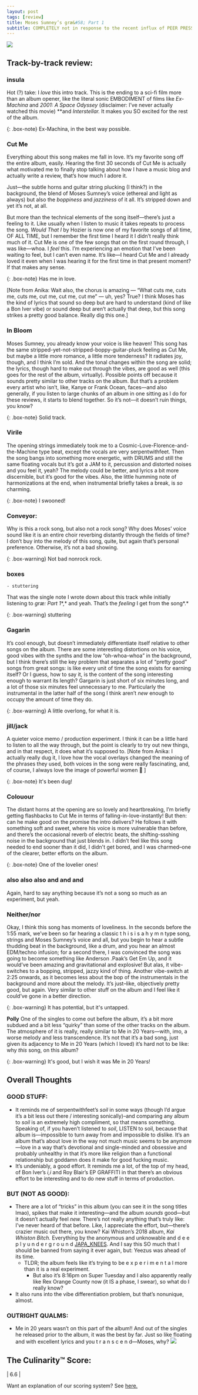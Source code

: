 ```yaml
---
layout: post
tags: [review]
title: Moses Sumney’s græ&#58; Part 1
subtitle: COMPLETELY not in response to the recent influx of PEER PRESSURE regarding our lack of posts, here is a review of the first half of Moses Sumney’s double album, græ.
---
```


![](https://paper-attachments.dropbox.com/s_842D4AD172E274DACD3CC027CF54B12601BB63F6F3E68A8ADF98B4F13217D6A3_1583733722768_a2251086377_10.jpg)

## Track-by-track review:

### insula
Hot (?) take:  I *love* this intro track. This is the ending to a sci-fi film more than an album opener, like the literal sonic EMBODIMENT of films like *Ex-Machina* and *2001: A Space Odyssey* (disclaimer: I’ve never actually watched this movie) **and *Interstellar.* It makes you SO excited for the rest of the album.

{: .box-note}
Ex-Machina, in the best way possible.

### Cut Me
Everything about this song makes me fall in love. It’s my favorite song off the entire album, easily.  Hearing the first 30 seconds of Cut Me is actually what motivated me to finally stop talking about how I have a music blog and actually write a review, that’s how much I adore it.  

Just—the subtle horns and guitar string plucking (I think?) in the background, the blend of Moses Sumney’s voice (ethereal and light as always) but also the *boppiness* and *jazziness* of it all. It’s stripped down and yet it’s not, at all.
  

But more than the technical elements of the song itself—there’s just a feeling to it. Like usually when I listen to music it takes repeats to process the song. *Would That I* by Hozier is now one of my favorite songs of all time, OF ALL TIME, but I remember the first time I heard it I didn’t really think much of it. Cut Me is one of the few songs that on the first round through, I was like—whoa. I *feel* this. I’m experiencing an emotion that I’ve been waiting to feel, but I can’t even name. It’s like—I heard Cut Me and I already loved it even when I was hearing it for the first time in that present moment? If that makes any sense.

{: .box-note}
Has me in love.

[Note from Anika: Wait also, the chorus is amazing — “What cuts me, cuts me, cuts me, cut me, cut me, cut me” — uh, yes? True? I think Moses has the kind of lyrics that sound so deep but are hard to understand (kind of like a Bon Iver vibe) or sound deep but aren’t actually that deep, but this song strikes a pretty good balance. Really dig this one.]

### In Bloom
Moses Sumney, you already know your voice is like heaven! This song has the same stripped-yet-not-stripped-boppy-guitar-pluck feeling as Cut Me, but maybe a little more romance, a little more tenderness? It radiates joy, though, and I think I’m sold. And the tonal changes within the song are solid; the lyrics, though hard to make out through the vibes, are good as well (this goes for the rest of the album, virtually). Possible points off because it sounds pretty similar to other tracks on the album. But that’s a problem every artist who isn’t, like, Kanye or Frank Ocean, faces—and also generally, if you listen to large chunks of an album in one sitting as I do for these reviews, it starts to blend together. So it’s not—it doesn’t ruin things, you know?

{: .box-note}
Solid track.

### Virile
The opening strings immediately took me to a Cosmic-Love-Florence-and-the-Machine type beat, except the vocals are very serpentwithfeet.  Then the song bangs into something more energetic, with DRUMS and still the same floating vocals but it’s got a JAM to it, percussion and distorted noises and you feel it, yeah? The melody could be better, and lyrics a bit more discernible, but it’s good for the vibes. Also, the little humming note of harmonizations at the end, when instrumental briefly takes a break, is *so* charming. 

{: .box-note}
I swooned!

### Conveyor:
Why is this a rock song, but also not a rock song? Why does Moses’ voice sound like it is an entire choir reverbing distantly through the fields of time? I don’t buy into the melody of this song, quite, but again that’s personal preference. Otherwise, it’s not a bad showing.

{: .box-warning}
Not bad nonrock rock. 

### boxes

    - stuttering

That was the single note I wrote down about this track while initially listening to *græ: Part 1**,* and yeah. That’s the *feeling* I get from the song*.*

{: .box-warning}
stuttering

### Gagarin
It’s cool enough, but doesn’t immediately differentiate itself relative to other songs on the album. There are some interesting distortions on his voice, good vibes with the synths and the low “oh-whoa-whoa” in the background, but I think there’s still the key problem that separates a lot of “pretty good” songs from great songs: is like every unit of time the song exists for earning itself? Or I guess, how to say it, is the content of the song interesting enough to warrant its length? Gargarin is just short of six minutes long, and a lot of those six minutes feel unnecessary to me. Particularly the instrumental in the latter half of the song I think aren’t *new* enough to occupy the amount of time they do.

{: .box-warning}
A little overlong, for what it is. 

### jill/jack
A quieter voice memo / production experiment. I think it can be a little hard to listen to all the way through, but the point is clearly to try out new things, and in that respect, it does what it’s supposed to.
[Note from Anika: I actually really dug it, I love how the vocal overlays changed the meaning of the phrases they used, both voices in the song were really fascinating, and, of course, I always love the image of powerful women 😤 ]

{: .box-note}
It's been dug!

### Colouour 
The distant horns at the opening are so lovely and heartbreaking, I’m briefly getting flashbacks to Cut Me in terms of falling-in-love-instantly! But then: can he make good on the promise the intro delivers? He follows it with something soft and sweet, where his voice is more vulnerable than before, and there’s the occasional reverb of electric beats, the shifting-ssshing noise in the background that just blends in.  I didn’t feel like this song needed to end sooner than it did, I didn't get bored, and I was charmed–one of the clearer, better efforts on the album.

{: .box-note}
One of the lovelier ones!

### also also also and and and
Again, hard to say anything because it’s not a song so much as an experiment, but yeah.

### Neither/nor
Okay, I think this song has moments of loveliness. In the seconds before the 1:55 mark, we’ve been so far hearing a classic t h i s i s a h y m n type song, strings and Moses Sumney’s voice and all, but you begin to hear a subtle thudding beat in the background, like a drum, and you hear an almost EDM/techno infusion; for a second there, I was convinced the song was going to become something like Anderson .Paak’s Get Em Up, and it would’ve been amazing and gravitational and explosive! But alas, it vibe-switches to a bopping, stripped, jazzy kind of thing. Another vibe-switch at 2:25 onwards, as it becomes less about the bop of the instrumentals in the background and more about the melody. It’s just–like, objectively pretty good, but again. Very similar to other stuff on the album and I feel like it could’ve gone in a better direction.

{: .box-warning}
It has potential, but it's untapped.

**Polly**
One of the singles to come out before the album, it’s a bit more subdued and a bit less “quirky” than some of the other tracks on the album. The atmosphere of it is really, really similar to Me in 20 Years—with, imo, a worse melody and less transcendence. It’s not that it’s a bad song, just given its adjacency to Me in 20 Years (which I loved) it’s hard not to be like: why *this* song, on this album?

{: .box-warning}
It's good, but I wish it was Me in 20 Years!

## Overall Thoughts

### GOOD STUFF:

- It reminds me of serpentwithfeet’s *soil* in some ways (though I’d argue it’s a bit less out there / interesting sonically)–and comparing any album to *soil* is an extremely high compliment, so that means something. Speaking of, if you haven’t listened to *soil*, LISTEN to soil, because that album is—impossible to turn away from and impossible to dislike. It’s an album that’s about love in the way not much music seems to be anymore—love in a way that’s devotional and single-minded and obsessive and probably unhealthy in that it’s more like religion than a functional relationship but goddamn does it make for good fucking music.
- It’s undeniably, a good effort. It reminds me a lot, of the top of my head, of Bon Iver’s *i,i* and Roy Blair’s EP GRAFFITI in that there’s an obvious effort to be interesting and to do new stuff in terms of production.

### BUT (NOT AS GOOD):

- There are a lot of “tricks” in this album (you can see it in the song titles lmao), spikes that make it interesting—and the album *sounds* good—but it doesn’t actually feel *new.* There’s not really anything that’s truly like: I’ve never heard of that before. Like, I appreciate the effort, but—there’s crazier music out there, you know? Kai Whiston’s 2018 album, *Kai Whiston Bitch.* Everything by the anonymous and unknowable and d e e p l y u n d e r g r o u n d [JAPA_KNEES](https://soundcloud.com/japa_knees). And I say this SO much that I should be banned from saying it ever again, but: Yeezus was ahead of its time.
    - TLDR; the album feels like it’s trying to be e x p e r i m e n t a l more than it is a real experiment.
        - But also it’s 8:16pm on Super Tuesday and I also apparently really like Rex Orange County now (it IS a phase, I swear), so what do I really know?
- It also runs into the vibe differentiation problem, but that’s nonunique, almost.

### OUTRIGHT QUALMS:

- Me in 20 years wasn’t on this part of the album!! And out of the singles he released prior to the album, it was the best by far. Just so like floating and with excellent lyrics and you t r a n s c e n d—Moses, why?
![](https://paper-attachments.dropbox.com/s_842D4AD172E274DACD3CC027CF54B12601BB63F6F3E68A8ADF98B4F13217D6A3_1583733845509_Moses-Sumney.jpg)

## The Culinarity™ Score:

| 6.6 | 

Want an explanation of our scoring system? See [here.](https://musicalculinarists.github.io/scoring/)


